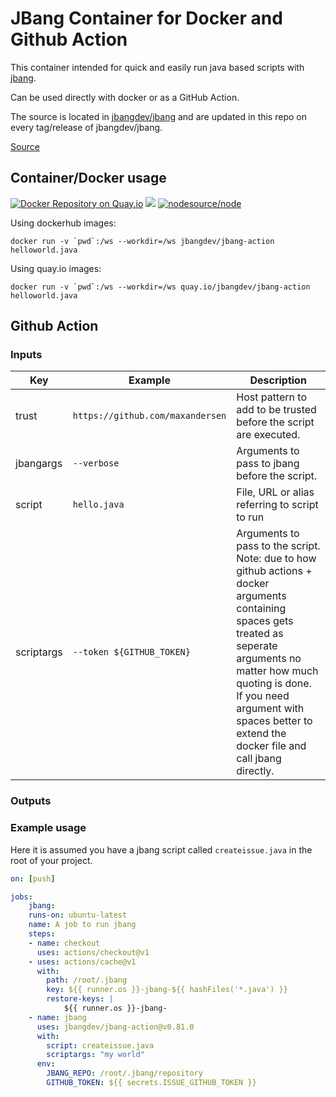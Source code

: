 # JBang Container for Docker and Github Action

This container intended for quick and easily run java based scripts with [jbang](https://jbang.dev).

Can be used directly with docker or as a GitHub Action.

The source is located in [jbangdev/jbang](https://github.com/jbangdev/jbang/blob/HEAD/src/main/scripts/container/) and are updated in this repo on every tag/release of jbangdev/jbang.

[Source](https://github.com/jbangdev/jbang-action)

## Container/Docker usage

[![Docker Repository on Quay.io](https://quay.io/repository/jbangdev/jbang-action/status "Docker Repository on Quay.io")](https://quay.io/repository/jbangdev/jbang-action) [![](https://images.microbadger.com/badges/image/jbangdev/jbang-action.svg)](https://microbadger.com/images/jbangdev/jbang-action "Get your own image badge on microbadger.com") [![nodesource/node](http://dockeri.co/image/jbangdev/jbang-action)](https://registry.hub.docker.com/r/jbangdev/jbang-action)

Using dockerhub images:

```
docker run -v `pwd`:/ws --workdir=/ws jbangdev/jbang-action helloworld.java
```

Using quay.io images:

```
docker run -v `pwd`:/ws --workdir=/ws quay.io/jbangdev/jbang-action helloworld.java
```


## Github Action

### Inputs

Key | Example | Description
----|---------|------------
trust | `https://github.com/maxandersen` | Host pattern to add to be trusted before the script are executed.
jbangargs | `--verbose` | Arguments to pass to jbang before the script.
script | `hello.java` | File, URL or alias referring to script to run
scriptargs | `--token ${GITHUB_TOKEN}` | Arguments to pass to the script. Note: due to how github actions + docker arguments containing spaces gets treated as seperate arguments no matter how much quoting is done. If you need argument with spaces better to extend the docker file and call jbang directly.

### Outputs

### Example usage

Here it is assumed you have a jbang script called `createissue.java` in the root of your project.

```yaml
on: [push]

jobs:
    jbang:
    runs-on: ubuntu-latest
    name: A job to run jbang
    steps:
    - name: checkout
      uses: actions/checkout@v1
    - uses: actions/cache@v1
      with:
        path: /root/.jbang
        key: ${{ runner.os }}-jbang-${{ hashFiles('*.java') }}
        restore-keys: |
            ${{ runner.os }}-jbang-
    - name: jbang
      uses: jbangdev/jbang-action@v0.81.0
      with:
        script: createissue.java
        scriptargs: "my world"
      env:
        JBANG_REPO: /root/.jbang/repository
        GITHUB_TOKEN: ${{ secrets.ISSUE_GITHUB_TOKEN }}
```
